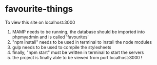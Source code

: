# favourite-things

To view this site on localhost:3000

1. MAMP needs to be running, the database should be imported into phpmyadmin and is called 'favourites'
2. "npm install" needs to be used in terminal to install the node modules 
3. gulp needs to be used to compile the stylesheets
4. finally, "npm start" must be written in terminal to start the servers
5. the project is finally able to be viewed from port localhost:3000 !